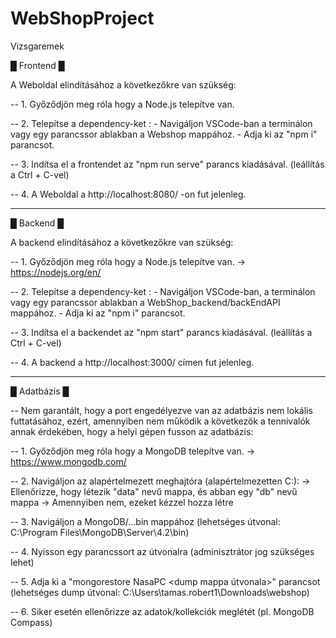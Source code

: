 # WebShopProject
Vizsgaremek

█ Frontend █

A Weboldal elindításához a következőkre van szükség:

-- 1. Győződjön meg róla hogy a Node.js telepítve van.

-- 2. Telepítse a dependency-ket :
        - Navigáljon VSCode-ban a terminálon vagy egy parancssor ablakban
          a Webshop mappához.
        - Adja ki az "npm i" parancsot.

-- 3. Indítsa el a frontendet az "npm run serve" parancs kiadásával. 
(leállítás a Ctrl + C-vel)

-- 4. A Weboldal a http://localhost:8080/ -on fut jelenleg.

-----------------------------------------------------------------------------

█ Backend █

A backend elindításához a következőkre van szükség:

-- 1. Győződjön meg róla hogy a Node.js telepítve van.
        -> https://nodejs.org/en/
        
-- 2. Telepítse a dependency-ket :
        - Navigáljon VSCode-ban, a terminálon vagy egy parancssor ablakban
          a WebShop_backend/backEndAPI mappához.
        - Adja ki az "npm i" parancsot.
        
-- 3. Indítsa el a backendet az "npm start" parancs kiadásával. 
(leállítás a Ctrl + C-vel)

-- 4. A backend a http://localhost:3000/ címen fut jelenleg.

-----------------------------------------------------------------------------

█ Adatbázis █

-- Nem garantált, hogy a port engedélyezve van az adatbázis
   nem lokális futtatásához, ezért, amennyiben nem működik
   a következők a tennivalók annak érdekében, hogy a helyi gépen
   fusson az adatbázis:
   

-- 1. Győződjön meg róla hogy a MongoDB telepítve van.
        -> https://www.mongodb.com/
        
-- 2. Navigáljon az alapértelmezett meghajtóra (alapértelmezetten C:):
        -> Ellenőrizze, hogy létezik "data" nevű mappa, és abban egy "db" nevű mappa
                -> Amennyiben nem, ezeket kézzel hozza létre
                
-- 3. Navigáljon a MongoDB/...bin mappához (lehetséges útvonal: C:\Program Files\MongoDB\Server\4.2\bin)

-- 4. Nyisson egy parancssort az útvonalra (adminisztrátor jog szükséges lehet)

-- 5. Adja ki a "mongorestore NasaPC <dump mappa útvonala>" parancsot
      (lehetséges dump útvonal: C:\Users\tamas.robert1\Downloads\webshop)
      
-- 6. Siker esetén ellenőrizze az adatok/kollekciók meglétét (pl. MongoDB Compass)
        


